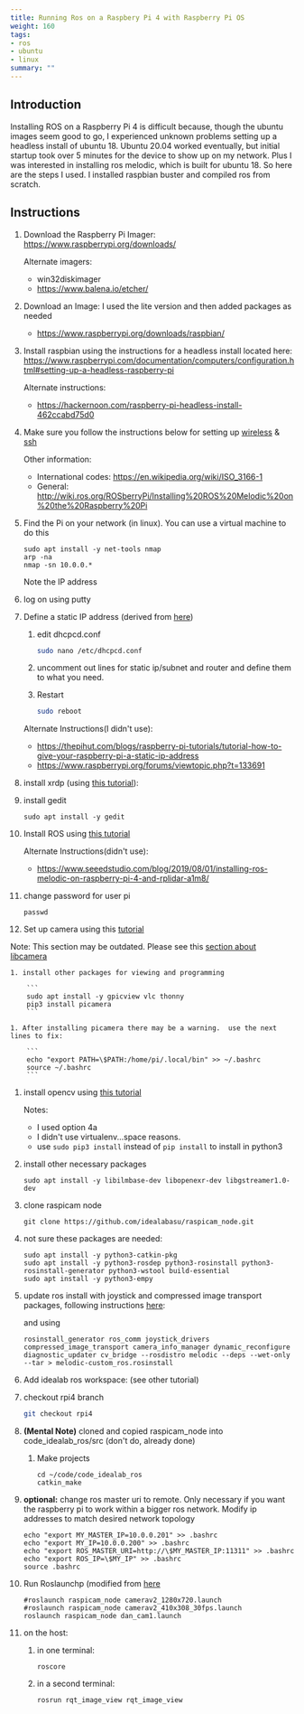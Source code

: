 ```yaml
---
title: Running Ros on a Raspbery Pi 4 with Raspberry Pi OS
weight: 160
tags:
- ros
- ubuntu
- linux
summary: ""
---
```


## Introduction

Installing ROS on a Raspberry Pi 4 is difficult because, though the ubuntu images seem good to go, I experienced unknown problems setting up a headless install of ubuntu 18.  Ubuntu 20.04 worked eventually, but initial startup took over 5 minutes for the device to show up on my network.  Plus I was interested in installing ros melodic, which is built for ubuntu 18.  So here are the steps I used.  I installed raspbian buster and compiled ros from scratch.

## Instructions
1. Download the Raspberry Pi Imager: <https://www.raspberrypi.org/downloads/>

    Alternate imagers:

    * win32diskimager
    * <https://www.balena.io/etcher/>

1. Download an Image: I used the lite version and then added packages as needed

    * <https://www.raspberrypi.org/downloads/raspbian/>

1. Install raspbian using the instructions for a headless install located here:  <https://www.raspberrypi.com/documentation/computers/configuration.html#setting-up-a-headless-raspberry-pi>

    Alternate instructions:

    * <https://hackernoon.com/raspberry-pi-headless-install-462ccabd75d0>

1. Make sure you follow the instructions below for setting up [wireless](https://www.raspberrypi.org/documentation/configuration/wireless/wireless-cli.md) & [ssh](https://www.raspberrypi.org/documentation/remote-access/ssh/windows.md)

    Other information:

    * International codes: <https://en.wikipedia.org/wiki/ISO_3166-1>
    * General: <http://wiki.ros.org/ROSberryPi/Installing%20ROS%20Melodic%20on%20the%20Raspberry%20Pi>

1. Find the Pi on your network (in linux). You can use a virtual machine to do this

    ```
    sudo apt install -y net-tools nmap
    arp -na
    nmap -sn 10.0.0.*
    ```

    Note the IP address

1. log on using putty

1. Define a static IP address (derived from [here](https://www.ionos.com/digitalguide/server/configuration/provide-raspberry-pi-with-a-static-ip-address/))

    1. edit dhcpcd.conf

        ```bash
        sudo nano /etc/dhcpcd.conf
        ```

    1. uncomment out lines for static ip/subnet and router and define them to what you need.
    1. Restart

        ```bash
        sudo reboot
        ```

    Alternate Instructions(I didn't use):

    * <https://thepihut.com/blogs/raspberry-pi-tutorials/tutorial-how-to-give-your-raspberry-pi-a-static-ip-address>
    * <https://www.raspberrypi.org/forums/viewtopic.php?t=133691>

1. install xrdp (using [this tutorial](https://thepihut.com/blogs/raspberry-pi-tutorials/remotely-accessing-the-raspberry-pi-via-rdp-gui-mode)):

1. install gedit

    ```
    sudo apt install -y gedit
    ```

1. Install ROS using [this tutorial](http://wiki.ros.org/ROSberryPi/Installing%20ROS%20Melodic%20on%20the%20Raspberry%20Pi)

    Alternate Instructions(didn't use):

    * <https://www.seeedstudio.com/blog/2019/08/01/installing-ros-melodic-on-raspberry-pi-4-and-rplidar-a1m8/>

1. change password for user pi

    ```
    passwd
    ```

1. Set up camera using this [tutorial](https://projects.raspberrypi.org/en/projects/getting-started-with-picamera)

  Note: This section may be outdated.  Please see this [section about libcamera](/notebook/ros/17-libcamera/)

    1. install other packages for viewing and programming

        ```
        sudo apt install -y gpicview vlc thonny
        pip3 install picamera
        ```

    1. After installing picamera there may be a warning.  use the next lines to fix:

        ```
        echo "export PATH=\$PATH:/home/pi/.local/bin" >> ~/.bashrc
        source ~/.bashrc
        ```

1. install opencv using [this tutorial](https://www.pyimagesearch.com/2019/09/16/install-opencv-4-on-raspberry-pi-4-and-raspbian-buster/)

    Notes:

    * I used option 4a
    * I didn't use virtualenv...space reasons.
    * use ``sudo pip3 install`` instead of ```pip install``` to install in python3

1. install other necessary packages

    ```
    sudo apt install -y libilmbase-dev libopenexr-dev libgstreamer1.0-dev
    ```

1. clone raspicam node

    ```
    git clone https://github.com/idealabasu/raspicam_node.git
    ```

1. not sure these packages are needed:

    ```
    sudo apt install -y python3-catkin-pkg
    sudo apt install -y python3-rosdep python3-rosinstall python3-rosinstall-generator python3-wstool build-essential
    sudo apt install -y python3-empy
    ```

1. update ros install with joystick and compressed image transport packages, following instructions [here](http://wiki.ros.org/ROSberryPi/Installing%20ROS%20Melodic%20on%20the%20Raspberry%20Pi#Maintaining_a_Source_Checkout
):

    and using

    ```
    rosinstall_generator ros_comm joystick_drivers compressed_image_transport camera_info_manager dynamic_reconfigure diagnostic_updater cv_bridge --rosdistro melodic --deps --wet-only --tar > melodic-custom_ros.rosinstall
    ```

1. Add idealab ros workspace: (see other tutorial)
1. checkout rpi4 branch

    ```bash
    git checkout rpi4
    ```

1. **(Mental Note)** cloned and copied raspicam_node into code_idealab_ros/src (don't do, already done)
    1. Make projects

        ```
        cd ~/code/code_idealab_ros
        catkin_make
        ```

1. **optional:** change ros master uri to remote.  Only necessary if you want the raspberry pi to work within a bigger ros network.  Modify ip addresses to match desired network topology

    ```
    echo "export MY_MASTER_IP=10.0.0.201" >> .bashrc
    echo "export MY_IP=10.0.0.200" >> .bashrc
    echo "export ROS_MASTER_URI=http://\$MY_MASTER_IP:11311" >> .bashrc
    echo "export ROS_IP=\$MY_IP" >> .bashrc
    source .bashrc
    ```

    <!--
        ```
        #echo "export ROS_MASTER_URI=10.0.0.201:11311" >> .bashrc
        ```
    -->

1. Run Roslaunchp (modified from [here](https://www.theconstructsim.com/publish-image-stream-ros-kinetic-raspberry-pi/)

    ```
    #roslaunch raspicam_node camerav2_1280x720.launch
    #roslaunch raspicam_node camerav2_410x308_30fps.launch
    roslaunch raspicam_node dan_cam1.launch
    ```

1. on the host:

    1. in one terminal:

        ```
        roscore
        ```

    1. in a second terminal:

        ```
        rosrun rqt_image_view rqt_image_view
        ```
